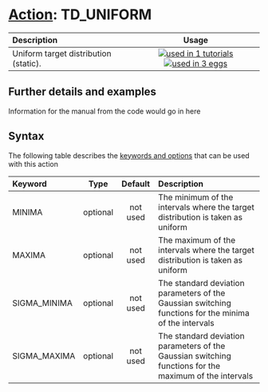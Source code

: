# [Action](actions.md): TD_UNIFORM

| Description    | Usage |
|:--------|:--------:|
| Uniform target distribution (static). | [![used in 1 tutorials](https://img.shields.io/badge/tutorials-1-green.svg)](https://www.plumed-tutorials.org/browse.html?search=TD_UNIFORM)[![used in 3 eggs](https://img.shields.io/badge/nest-3-green.svg)](https://www.plumed-nest.org/browse.html?search=TD_UNIFORM) | 

## Further details and examples 
Information for the manual from the code would go in here 
## Syntax 
The following table describes the [keywords and options](parsing.md) that can be used with this action 

| Keyword | Type | Default | Description |
|:-------|:----:|:-------:|:-----------|
| MINIMA | optional | not used | The minimum of the intervals where the target distribution is taken as uniform |
| MAXIMA | optional | not used | The maximum of the intervals where the target distribution is taken as uniform |
| SIGMA_MINIMA | optional | not used | The standard deviation parameters of the Gaussian switching functions for the minima of the intervals |
| SIGMA_MAXIMA | optional | not used | The standard deviation parameters of the Gaussian switching functions for the maximum of the intervals |
